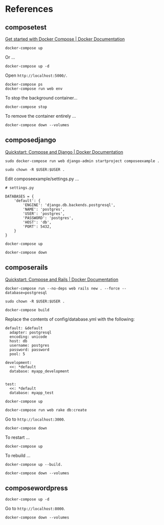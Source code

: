 # References

## composetest

[Get started with Docker Compose | Docker Documentation](https://docs.docker.com/compose/gettingstarted/)

```
docker-compose up
```

Or ...

```
docker-compose up -d
```

Open `http://localhost:5000/`.

```
docker-compose ps
docker-compose run web env
```

To stop the background container...
```
docker-compose stop
```

To remove the container entirely ...
```
docker-compose down --volumes
```

## composedjango

[Quickstart: Compose and Django | Docker Documentation](https://docs.docker.com/compose/django/)

```
sudo docker-compose run web django-admin startproject composeexample .
```

```
sudo chown -R $USER:$USER .
```

Edit composeexample/settings.py ...

```
# settings.py
   
DATABASES = {
    'default': {
        'ENGINE': 'django.db.backends.postgresql',
        'NAME': 'postgres',
        'USER': 'postgres',
        'PASSWORD': 'postgres',
        'HOST': 'db',
        'PORT': 5432,
    }
}
```

```
docker-compose up
```

```
docker-compose down
```

## composerails

[Quickstart: Compose and Rails | Docker Documentation](https://docs.docker.com/compose/rails/)

```
docker-compose run --no-deps web rails new . --force --database=postgresql
```

```
sudo chown -R $USER:$USER .
```

```
docker-compose build
```

Replace the contents of config/database.yml with the following:

```
default: &default
  adapter: postgresql
  encoding: unicode
  host: db
  username: postgres
  password: password
  pool: 5

development:
  <<: *default
  database: myapp_development


test:
  <<: *default
  database: myapp_test
```

```
docker-compose up
```

```
docker-compose run web rake db:create
```

Go to `http://localhost:3000`.

```
docker-compose down
```

To restart ...
```
docker-compose up
```

To rebuild ...
```
docker-compose up --build.
```

```
docker-compose down --volumes
```

## composewordpress

```
docker-compose up -d
```

Go to `http://localhost:8000`.

```
docker-compose down --volumes
```

